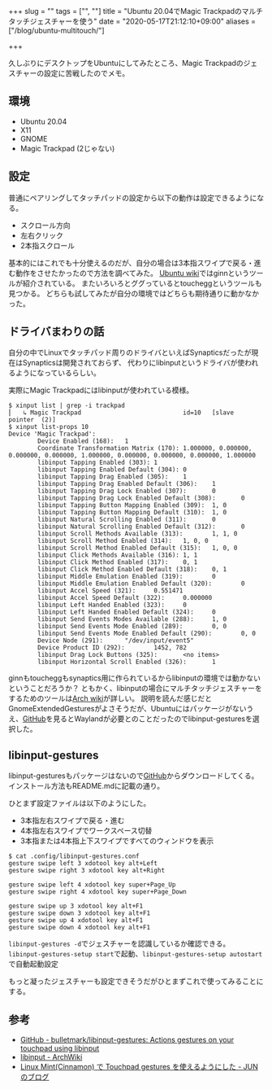 +++
slug = ""
tags = ["", ""]
title = "Ubuntu 20.04でMagic Trackpadのマルチタッチジェスチャーを使う"
date = "2020-05-17T21:12:10+09:00"
aliases = ["/blog/ubuntu-multitouch/"]

+++

久しぶりにデスクトップをUbuntuにしてみたところ、Magic Trackpadのジェスチャーの設定に苦戦したのでメモ。

<!-- more -->

## 環境

* Ubuntu 20.04
* X11
* GNOME
* Magic Trackpad (2じゃない)

## 設定

普通にペアリングしてタッチパッドの設定から以下の動作は設定できるようになる。

* スクロール方向
* 左右クリック
* 2本指スクロール

基本的にはこれでも十分使えるのだが、自分の場合は3本指スワイプで戻る・進む動作をさせたかったので方法を調べてみた。
[Ubuntu wiki](https://wiki.ubuntu.com/Multitouch/AppleMagicTrackpad)ではginnというツールが紹介されている。
またいろいろとググっているとtoucheggというツールも見つかる。
どちらも試してみたが自分の環境ではどちらも期待通りに動かなかった。

## ドライバまわりの話

自分の中でLinuxでタッチパッド周りのドライバといえばSynapticsだったが現在はSynapticsは開発されておらず、
代わりにlibinputというドライバが使われるようになっているらしい。

実際にMagic Trackpadにはlibinputが使われている模様。

``` shell
$ xinput list | grep -i trackpad
⎜   ↳ Magic Trackpad                            id=10   [slave  pointer  (2)]
$ xinput list-props 10
Device 'Magic Trackpad':
        Device Enabled (168):   1
        Coordinate Transformation Matrix (170): 1.000000, 0.000000, 0.000000, 0.000000, 1.000000, 0.000000, 0.000000, 0.000000, 1.000000
        libinput Tapping Enabled (303): 1
        libinput Tapping Enabled Default (304): 0
        libinput Tapping Drag Enabled (305):    1
        libinput Tapping Drag Enabled Default (306):    1
        libinput Tapping Drag Lock Enabled (307):       0
        libinput Tapping Drag Lock Enabled Default (308):       0
        libinput Tapping Button Mapping Enabled (309):  1, 0
        libinput Tapping Button Mapping Default (310):  1, 0
        libinput Natural Scrolling Enabled (311):       0
        libinput Natural Scrolling Enabled Default (312):       0
        libinput Scroll Methods Available (313):        1, 1, 0
        libinput Scroll Method Enabled (314):   1, 0, 0
        libinput Scroll Method Enabled Default (315):   1, 0, 0
        libinput Click Methods Available (316): 1, 1
        libinput Click Method Enabled (317):    0, 1
        libinput Click Method Enabled Default (318):    0, 1
        libinput Middle Emulation Enabled (319):        0
        libinput Middle Emulation Enabled Default (320):        0
        libinput Accel Speed (321):     0.551471
        libinput Accel Speed Default (322):     0.000000
        libinput Left Handed Enabled (323):     0
        libinput Left Handed Enabled Default (324):     0
        libinput Send Events Modes Available (288):     1, 0
        libinput Send Events Mode Enabled (289):        0, 0
        libinput Send Events Mode Enabled Default (290):        0, 0
        Device Node (291):      "/dev/input/event5"
        Device Product ID (292):        1452, 782
        libinput Drag Lock Buttons (325):       <no items>
        libinput Horizontal Scroll Enabled (326):       1
```

ginnもtoucheggもsynaptics用に作られているからlibinputの環境では動かないということだろうか？
ともかく、libinputの場合にマルチタッチジェスチャーをするためのツールは[Arch wiki](https://wiki.archlinux.jp/index.php/Libinput#.E3.82.B8.E3.82.A7.E3.82.B9.E3.83.81.E3.83.A3.E3.83.BC)が詳しい。
説明を読んだ感じだとGnomeExtendedGesturesがよさそうだが、Ubuntuにはパッケージがないうえ、[GitHub](https://github.com/mpiannucci/gnome-shell-extended-gestures)を見るとWaylandが必要とのことだったのでlibinput-gesturesを選択した。

## libinput-gestures

libinput-gesturesもパッケージはないので[GitHub](https://github.com/bulletmark/libinput-gestures)からダウンロードしてくる。
インストール方法もREADME.mdに記載の通り。

ひとまず設定ファイルは以下のようにした。

* 3本指左右スワイプで戻る・進む
* 4本指左右スワイプでワークスペース切替
* 3本指または4本指上下スワイプですべてのウィンドウを表示

``` shell
$ cat .config/libinput-gestures.conf
gesture swipe left 3 xdotool key alt+Left
gesture swipe right 3 xdotool key alt+Right

gesture swipe left 4 xdotool key super+Page_Up
gesture swipe right 4 xdotool key super+Page_Down

gesture swipe up 3 xdotool key alt+F1
gesture swipe down 3 xdotool key alt+F1
gesture swipe up 4 xdotool key alt+F1
gesture swipe down 4 xdotool key alt+F1
```

`libinput-gestures -d`でジェスチャーを認識しているか確認できる。
`libinput-gestures-setup start`で起動、`libinput-gestures-setup autostart`で自動起動設定

もっと凝ったジェスチャーも設定できそうだがひとまずこれで使ってみることにする。

## 参考

* [GitHub - bulletmark/libinput-gestures: Actions gestures on your touchpad using libinput](https://github.com/bulletmark/libinput-gestures)
* [libinput - ArchWiki](https://wiki.archlinux.jp/index.php/Libinput)
* [Linux Mint(Cinnamon) で Touchpad gestures を使えるようにした - JUNのブログ](https://jun-networks.hatenablog.com/entry/2018/05/06/071813)
